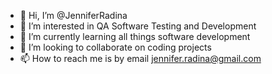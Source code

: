 - 👋 Hi, I’m @JenniferRadina
- 👀 I’m interested in QA Software Testing and Development
- 🌱 I’m currently learning all things software development
- 💞️ I’m looking to collaborate on coding projects
- 📫 How to reach me is by email jennifer.radina@gmail.com

<!---
JenniferRadina/JenniferRadina is a ✨ special ✨ repository because its `README.md` (this file) appears on your GitHub profile.
You can click the Preview link to take a look at your changes.
--->
